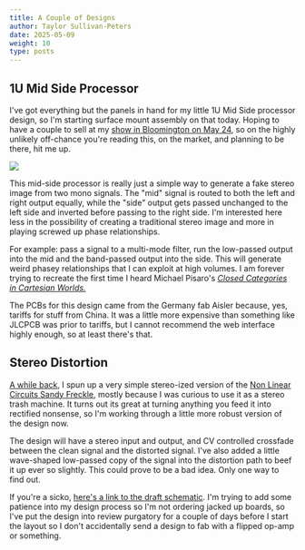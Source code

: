 ```yaml
---
title: A Couple of Designs
author: Taylor Sullivan-Peters
date: 2025-05-09
weight: 10
type: posts
---
```


## 1U Mid Side Processor

I've got everything but the panels in hand for my little 1U Mid Side processor design, so I'm starting surface mount assembly on that today. Hoping to have a couple to sell at my [show in Bloomington on May 24](https://www.instagram.com/p/DJSNLy0pjqU/?utm_source=ig_web_copy_link&igsh=MzRlODBiNWFlZA==), so on the highly unlikely off-chance you're reading this, on the market, and planning to be there, hit me up. 

<img src="/posts/images/1ums.jpg">

This mid-side processor is really just a simple way to generate a fake stereo image from two mono signals. The "mid" signal is routed to both the left and right output equally, while the "side" output gets passed unchanged to the left side and inverted before passing to the right side. I'm interested here less in the possibility of creating a traditional stereo image and more in playing screwed up phase relationships. 

For example: pass a signal to a multi-mode filter, run the low-passed output into the mid and the band-passed output into the side. This will generate weird phasey relationships that I can exploit at high volumes. I am forever trying to recreate the first time I heard Michael Pisaro's [*Closed Categories in Cartesian Worlds.*](https://michaelpisaro.bandcamp.com/album/closed-categories-in-cartesian-worlds)

The PCBs for this design came from the Germany fab Aisler because, yes, tariffs for stuff from China. It was a little more expensive than something like JLCPCB was prior to tariffs, but I cannot recommend the web interface highly enough, so at least there's that. 

## Stereo Distortion
[A while back](https://www.instagram.com/reel/C5PdyO4LQVB/?utm_source=ig_web_copy_link&igsh=MzRlODBiNWFlZA==), I spun up a very simple stereo-ized version of the [Non Linear Circuits Sandy Freckle](https://www.nonlinearcircuits.com/modules/p/sandyfreckle), mostly because I was curious to use it as a stereo trash machine. It turns out its great at turning anything you feed it into rectified nonsense, so I'm working through a little more robust version of the design now.

The design will have a stereo input and output, and CV controlled crossfade between the clean signal and the distorted signal. I've also added a little wave-shaped low-passed copy of the signal into the distortion path to beef it up ever so slightly. This could prove to be a bad idea. Only one way to find out. 

If you're a sicko, [here's a link to the draft schematic](https://www.dropbox.com/scl/fi/zr2dcv1wnvspdjo3p75fz/SSF-Distortion-V1-Review-Schematic.pdf?rlkey=5voxqdnd1jkd467lgl24swk3h&st=sqxcb45m&dl=0). I'm trying to add some patience into my design process so I'm not ordering jacked up boards, so I've put the design into review purgatory for a couple of days before I start the layout so I don't accidentally send a design to fab with a flipped op-amp or something. 